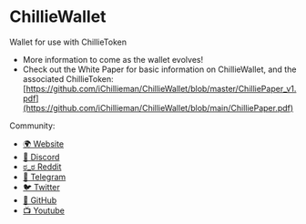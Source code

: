 # ChillieWallet
Wallet for use with ChillieToken

- More information to come as the wallet evolves!
- Check out the White Paper for basic information on ChillieWallet, and the associated ChillieToken: [https://github.com/iChillieman/ChillieWallet/blob/master/ChilliePaper_v1.pdf](https://github.com/iChillieman/ChillieWallet/blob/main/ChilliePaper.pdf)

Community:
 - [🌍 Website](https://chillieman.com) 
 - [👾 Discord](https://discord.gg/H8mbmDyYcz)
 - [ಠ_ಠ Reddit](https://www.reddit.com/r/ChillieWallet)
 - [💬 Telegram](https://t.me/OfficialChillieWallet)
 - [🐦 Twitter](https://twitter.com/ChillieWallet)
 - [🤖 GitHub](https://github.com/iChillieman)
 - [📺 Youtube](https://www.youtube.com/channel/UCS4C5tlb3U5R4ZpO_QDJL-Q)

